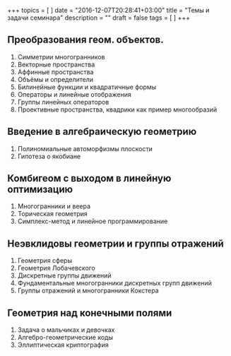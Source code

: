 +++
topics = [
]
date = "2016-12-07T20:28:41+03:00"
title = "Темы и задачи семинара"
description = ""
draft = false
tags = [
]
+++


## Преобразования геом. объектов.
1. Симметрии многогранников
2. Векторные пространства
3. Aффинные пространства
4. Объёмы и определители
5. Билинейные функции и квадратичные формы
6. Операторы и линейные отображения
2. Группы линейных операторов
8. Проективные пространства, квадрики как пример многообразий

## Введение в алгебраическую геометрию
1. Полиномиальные автоморфизмы плоскости
2. Гипотеза о якобиане

## Комбигеом с выходом в линейную оптимизацию
1. Многогранники и веера
2. Торическая геометрия
3. Симплекс-метод и линейное программирование

## Неэвклидовы геометрии и группы отражений
1. Геометрия сферы 
2. Геометрия Лобачевского
3. Дискретные группы движений
4. Фундаментальные многогранники дискретных групп движений
5. Группы отражений и многогранники Кокстера

## Геометрия над конечными полями
1. Задача о мальчиках и девочках
2. Алгебро-геометрические коды
3. Эллиптическая криптография

<!--stackedit_data:
eyJoaXN0b3J5IjpbLTMyMjQ3MzM0XX0=
-->